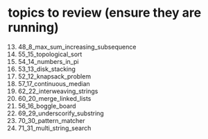 # topics to review (ensure they are running)
13. 48_8_max_sum_increasing_subsequence
14. 55_15_topological_sort
15. 54_14_numbers_in_pi
16. 53_13_disk_stacking
17. 52_12_knapsack_problem
18. 57_17_continuous_median
19. 62_22_interweaving_strings
20. 60_20_merge_linked_lists
21. 56_16_boggle_board
22. 69_29_underscorify_substring
23. 70_30_pattern_matcher
24. 71_31_multi_string_search


